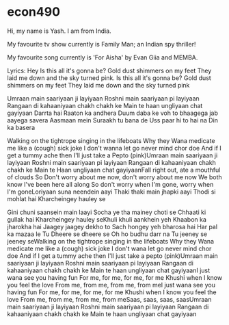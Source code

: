 # econ490

Hi, my name is Yash. I am from India. 

My favourite tv show currently is Family Man; an Indian spy thriller! 

My favourite song currently is 'For Aisha' by Evan Giia and MEMBA. 

Lyrics: 
Hey Is this all it's gonna be? Gold dust shimmers on my feet
They laid me down and the sky turned pink.
Is this all it's gonna be?
Gold dust shimmers on my feet
They laid me down and the sky turned pink

Umraan main saariyaan ji layiyaan
Roshni main saariyaan pi layiyaan
Rangaan di kahaaniyaan chakh chakh ke
Main te haan ungliyaan chat gayiyaan
Darrta hai Raaton ka andhera
Duum daba ke voh to bhaagega jab aayega savera
Aasmaan mein Suraakh tu bana de
Uss paar hi to hai na Din ka basera

Walking on the tightrope singing in the lifeboats
Why they Wana medicate me like a (cough) sick joke
I don't wanna let go never mind chor doe
And if I get a tummy ache then I'll just take a Pepto (pink)Umraan main saariyaan ji layiyaan
Roshni main saariyaan pi layiyaan
Rangaan di kahaaniyaan chakh chakh ke
Main te Haan ungliyaan chat gayiyaanFall right out, ate a mouthful of clouds
So Don't worry about me now, don't worry about me now
We both know I've been here all along
So don't worry when I'm gone, worry when I'm goneLoriyaan suna neendein aayi
Thaki thaki main jhapki aayi
Thodi si mohlat hai
Kharcheingey hauley se

Gini chuni saansein main laayi
Socha ye tha mainey choti se
Chhaati ki gullak hai
Kharcheingey hauley seKhuli khuli aankhein yeh
Khaabon ka jharokha hai
Jaagey jaagey dekho to
Sach hongey yeh bharosa hai
Har pal ka mazaa le
Tu Dheere se dheere se
Oh ho budhu darr na
Tu jeeney se jeeney seWalking on the tightrope singing in the lifeboats
Why they Wana medicate me like a (cough) sick joke
I don't wana let go never mind chor doe
And if I get a tummy ache then I'll just take a pepto (pink)Umraan main saariyaan ji layiyaan
Roshni main saariyaan pi layiyaan
Rangaan di kahaaniyaan chakh chakh ke
Main te haan ungliyaan chat gayiyaanI just wana see you having fun
For me, for me, for me, for me
Khushi when I know you feel the love
From me, from me, from me, from meI just wana see you having fun
For me, for me, for me, for me
Khushi when I know you feel the love
From me, from me, from me, from meSaas, saas, saas, saasUmraan main saariyaan ji layiyaan
Roshni main saariyaan pi layiyaan
Rangaan di kahaaniyaan chakh chakh ke
Main te haan ungliyaan chat gayiyaan

